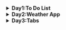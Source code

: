 

<details>
 <summary><b>Day1:To Do List</b></summary>
 
  - **Basic DOM manipulation**
    - createElement
    - removeChild
    - appendChild
  - **Using Forms**
    - When a form is submitted, the page will re-render. To stop this from happening, call `event.preventDefault()` in the event handler.
  
</details>


<details>
  <summary><b>Day2:Weather App</b></summary>
  
  - **fetching Open Weather API**
    - [API DOC](https://openweathermap.org/current)
  - **Geolocation API**
    -   ```
        navigator.geolocation.getCurrentPosition((position) => {
        let lat = position.coords.latitude;
        let lon = position.coords.longitude;
        })
        ```
  - **Basic DOM manipulation**
    - firstChild   
  
</details>

<details>
  <summary><b>Day3:Tabs</b></summary>

  - **Basic DOM manipulation**
    - querySelectorAll
  - **this keyword in HTML**
    - `this` in html will pass the element itself as an argument to the function.
  - **CSS keframes**
    - animating your css.
    - call this in css class.
</details>
